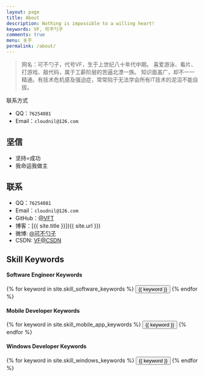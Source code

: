 ```yaml
---
layout: page
title: About
description: Nothing is impossible to a willing heart!
keywords: VF, 可不勺子
comments: true
menu: 关于
permalink: /about/
---
```


>网名：可不勺子，代号VF，生于上世纪八十年代中期。
喜爱游泳、看片、打游戏、敲代码，属于工薪阶层的苦逼北漂一族。
知识面虽广，却不一一精通。有技术危机感及强迫症，常常陷于无法学会所有IT技术的泥沼不能自拔。

联系方式
- QQ：`76254081` 
- Email：`cloudnil@126.com`

## 坚信

* 坚持=成功
* 我命运我做主

## 联系

* QQ：`76254081` 
* Email：`cloudnil@126.com`
* GitHub：[@VFT](https://github.com/VFT)
* 博客：[{{ site.title }}]({{ site.url }})
* 微博: [@可不勺子](http://weibo.com/shaozi1985)
* CSDN: [VF@CSDN](http://blog.csdn.net/tiger435)

## Skill Keywords

#### Software Engineer Keywords
<div class="btn-inline">
    {% for keyword in site.skill_software_keywords %}
    <button class="btn btn-outline" type="button">{{ keyword }}</button>
    {% endfor %}
</div>

#### Mobile Developer Keywords
<div class="btn-inline">
    {% for keyword in site.skill_mobile_app_keywords %}
    <button class="btn btn-outline" type="button">{{ keyword }}</button>
    {% endfor %}
</div>

#### Windows Developer Keywords
<div class="btn-inline">
    {% for keyword in site.skill_windows_keywords %}
    <button class="btn btn-outline" type="button">{{ keyword }}</button>
    {% endfor %}
</div>
